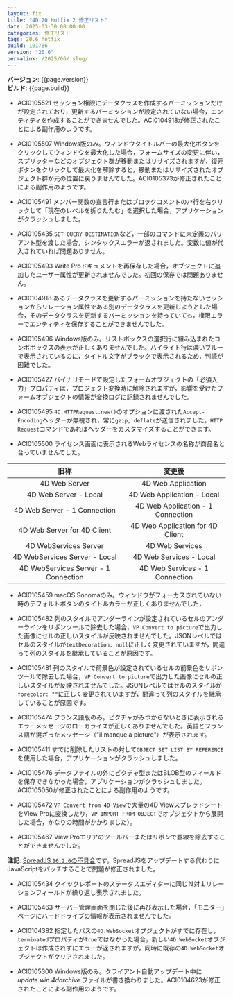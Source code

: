 ```yaml
---
layout: fix
title: "4D 20 Hotfix 2 修正リスト"
date: 2025-03-30 08:00:00
categories: 修正リスト
tags: 20.6 hotfix
build: 101786
version: "20.6"
permalink: /2025/66/:slug/
---
```


**バージョン**: {{page.version}}  
**ビルド**: {{page.build}} 

* ACI0105521 セッション権限にデータクラスを作成するパーミッションだけが設定されており，更新するパーミッションが設定されていない場合，エンティティを作成することができませんでした。ACI0104918が修正されたことによる副作用のようです。

* ACI0105507 Windows版のみ。ウィンドウタイトルバーの最大化ボタンをクリックしてウィンドウを最大化した場合，フォームサイズの変更に伴い，スプリッターなどのオブジェクト群が移動またはリサイズされますが，復元ボタンをクリックして最大化を解除すると，移動またはリサイズされたオブジェクト群が元の位置に戻りませんでした。ACI0105373が修正されたことによる副作用のようです。

* ACI0105491 メンバー関数の宣言行またはブロックコメントの`/*`行を右クリックして「現在のレベルを折りたたむ」を選択した場合，アプリケーションがクラッシュしました。

* ACI0105435 `SET QUERY DESTINATION`など，一部のコマンドに未定義のバリアント型を渡した場合，シンタックスエラーが返されました。変数に値が代入されていれば問題ありません。

* ACI0105493 Write Proドキュメントを再保存した場合，オブジェクトに追加したユーザー属性が更新されませんでした。初回の保存では問題ありません。

* ACI0104918 あるデータクラスを更新するパーミッションを持たないセッションからリレーション属性である別のデータクラスを更新しようとした場合，そのデータクラスを更新するバーミッションを持っていても，権限エラーでエンティティを保存することができませんでした。

* ACI0105496 Windows版のみ。リストボックスの選択行に組み込まれたコンボボックスの表示が正しくありませんでした。ハイライト行は濃いブルーで表示されているのに，タイトル文字がブラックで表示されるため，判読が困難でした。

* ACI0105427 バイナリモードで設定したフォームオブジェクトの「必須入力」プロパティは，プロジェクト変換時に解除されますが，影響を受けたフォームオブジェクトの情報が変換ログに記録されませんでした。

* ACI0105495 `4D.HTTPRequest.new()`のオプションに渡された`Accept-Encoding`ヘッダーが無視され，常に`gzip, deflate`が送信されました。`HTTP Request`コマンドであればヘッダーをカスタマイズすることができます。

* ACI0105500 ライセンス画面に表示されるWebライセンスの名称が商品名と合っていませんでした。

|旧称|変更後|
|:-:|:-:|
|4D Web Server|4D Web Application|
|4D Web Server - Local|4D Web Application - Local|
|4D Web Server - 1 Connection|4D Web Application - 1 Connection|
|4D Web Server for 4D Client|4D Web Application for 4D Client|
|4D WebServices Server|4D Web Services|
|4D WebServices Server - Local |4D Web Services - Local|
|4D WebServices Server - 1 Connection|4D Web Services - 1 Connection|

* ACI0105459 macOS Sonomaのみ。ウィンドウがフォーカスされていない時のデフォルトボタンのタイトルカラーが正しくありませんでした，

* ACI0105482 列のスタイルでアンダーラインが設定されているセルのアンダーラインをリボンツールで除去した場合，`VP Convert to picture`で出力した画像にセルの正しいスタイルが反映されませんでした。JSONレベルではセルのスタイルが`textDecoration: null`に正しく変更されていますが，間違って列のスタイルを継承していることが原因です。

* ACI0105481 列のスタイルで前景色が設定されているセルの前景色をリボンツールで除去した場合，`VP Convert to picture`で出力した画像にセルの正しいスタイルが反映されませんでした。JSONレベルではセルのスタイルが`forecolor: ""`に正しく変更されていますが，間違って列のスタイルを継承していることが原因です。

* ACI0105474 フランス語版のみ。ピクチャがみつからないときに表示されるエラーメッセージのローカライズが正しくありませんでした。英語とフランス語が混ざったメッセージ（"il manque a picture"）が表示されます。

* ACI0105411 すでに削除したリストの対して`OBJECT SET LIST BY REFERENCE`を使用した場合，アプリケーションがクラッシュしました。

* ACI0105476 データファイルの外にピクチャ型またはBLOB型のフィールドを保存できなかった場合，アプリケーションがクラッシュしました。ACI0105050が修正されたことによる副作用のようです。

* ACI0105472 `VP Convert from 4D View`で大量の4D ViewスプレッドシートをView Proに変換したり，`VP IMPORT FROM OBJECT`でオブジェクトから展開した場合，かなりの時間がかかりました）。

* ACI0105467 View Proエリアのツールバーまたはリボンで罫線を除去することができませんでした。

**注記**: [SpreadJS `16.2.6`の不具合](https://developer.mescius.com/spreadjs/docs/rnotes/release-notes-for-version-1700)です。SpreadJSをアップデートする代わりにJavaScriptをパッチすることで問題が修正されました。

* ACI0105434 クイックレポートのステータスエディターに同じＮ対１リレーションフィールドが繰り返し表示されました。

* ACI0105463 サーバー管理画面を閉じた後に再び表示した場合，「モニター」ページにハードドライブの情報が表示されませんでした。

* ACI0104382 指定したパスの`4D.WebSocket`オブジェクトがすでに存在し，`terminated`プロパティが`True`ではなかった場合，新しい`4D.WebSocket`オブジェクトは作成されずにエラーが返されますが，同時に既存の`4D.WebSocket`オブジェクトがクリアされました。

* ACI0105300 Windows版のみ。クライアント自動アップデート中に*update.win.4darchive* ファイルが書き換わりました。ACI0104623が修正されたことによる副作用のようです。
